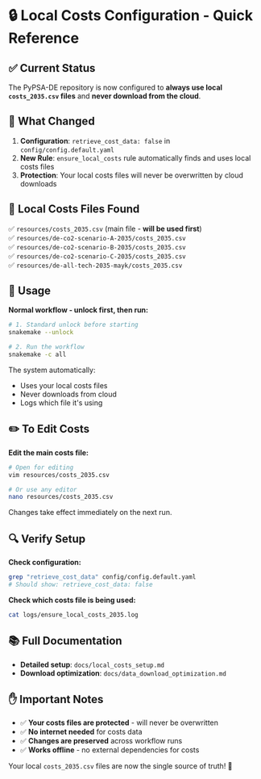 # 🔒 Local Costs Configuration - Quick Reference

## ✅ Current Status

The PyPSA-DE repository is now configured to **always use local `costs_2035.csv` files** and **never download from the cloud**.

## 🔧 What Changed

1. **Configuration**: `retrieve_cost_data: false` in `config/config.default.yaml`
2. **New Rule**: `ensure_local_costs` rule automatically finds and uses local costs files
3. **Protection**: Your local costs files will never be overwritten by cloud downloads

## 📁 Local Costs Files Found

✅ `resources/costs_2035.csv` (main file - **will be used first**)  
✅ `resources/de-co2-scenario-A-2035/costs_2035.csv`  
✅ `resources/de-co2-scenario-B-2035/costs_2035.csv`  
✅ `resources/de-co2-scenario-C-2035/costs_2035.csv`  
✅ `resources/de-all-tech-2035-mayk/costs_2035.csv`  

## 🚀 Usage

**Normal workflow - unlock first, then run:**
```bash
# 1. Standard unlock before starting
snakemake --unlock

# 2. Run the workflow
snakemake -c all
```

The system automatically:
- Uses your local costs files
- Never downloads from cloud
- Logs which file it's using

## ✏️ To Edit Costs

**Edit the main costs file:**
```bash
# Open for editing
vim resources/costs_2035.csv

# Or use any editor
nano resources/costs_2035.csv
```

Changes take effect immediately on the next run.

## 🔍 Verify Setup

**Check configuration:**
```bash
grep "retrieve_cost_data" config/config.default.yaml
# Should show: retrieve_cost_data: false
```

**Check which costs file is being used:**
```bash
cat logs/ensure_local_costs_2035.log
```

## 📚 Full Documentation

- **Detailed setup**: `docs/local_costs_setup.md`
- **Download optimization**: `docs/data_download_optimization.md`

## ✋ Important Notes

- ✅ **Your costs files are protected** - will never be overwritten
- ✅ **No internet needed** for costs data
- ✅ **Changes are preserved** across workflow runs
- ✅ **Works offline** - no external dependencies for costs

Your local `costs_2035.csv` files are now the single source of truth! 🎯

